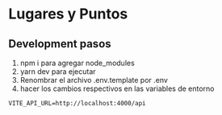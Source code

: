 # Lugares y Puntos

## Development pasos
1. npm i para agregar node_modules
2. yarn dev para ejecutar
3. Renombrar el archivo .env.template por .env
4. hacer los cambios respectivos en las variables de entorno

```
VITE_API_URL=http://localhost:4000/api
```
